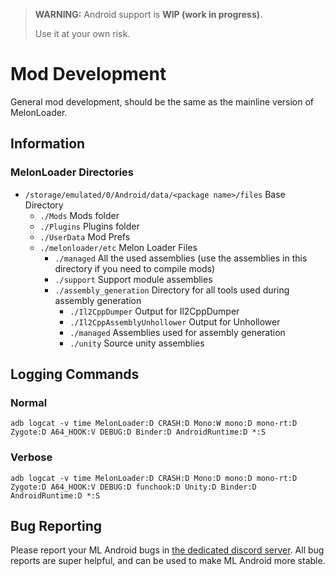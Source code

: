 ﻿> **WARNING:** Android support is **WIP (work in progress)**.
>
> Use it at your own risk.
# Mod Development
General mod development, should be the same as the mainline version of MelonLoader.

## Information
### MelonLoader Directories
- `/storage/emulated/0/Android/data/<package name>/files` Base Directory
    - `./Mods` Mods folder
    - `./Plugins` Plugins folder
    - `./UserData` Mod Prefs
    - `./melonloader/etc` Melon Loader Files
        - `./managed` All the used assemblies (use the assemblies in this directory if you need to compile mods)
        - `./support` Support module assemblies
        - `./assembly_generation` Directory for all tools used during assembly generation
            - `./Il2CppDumper` Output for Il2CppDumper
            - `./Il2CppAssemblyUnhollower` Output for Unhollower
            - `./managed` Assemblies used for assembly generation
            - `./unity` Source unity assemblies
    
## Logging Commands
### Normal
```
adb logcat -v time MelonLoader:D CRASH:D Mono:W mono:D mono-rt:D Zygote:D A64_HOOK:V DEBUG:D Binder:D AndroidRuntime:D *:S
```
### Verbose
```
adb logcat -v time MelonLoader:D CRASH:D Mono:D mono:D mono-rt:D Zygote:D A64_HOOK:V DEBUG:D funchook:D Unity:D Binder:D AndroidRuntime:D *:S
```

## Bug Reporting
Please report your ML Android bugs in [the dedicated discord server](https://discord.gg/czfkRNTSpt). All bug reports are super helpful, and can be used to make ML Android more stable. 